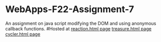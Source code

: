 # WebApps-F22-Assignment-7
An assignment on java script modifying the DOM and using anonymous callback functions.
#Hosted at
[reaction.html page]( https://44-563-web-apps-f22.github.io/44563-webapps-assignment-7-s547509/reaction.html)
[treasure.html page]( https://44-563-web-apps-f22.github.io/44563-webapps-assignment-7-s547509/treasure.html)
[cycler.html page]( https://44-563-web-apps-f22.github.io/44563-webapps-assignment-7-s547509/cycler.html)
